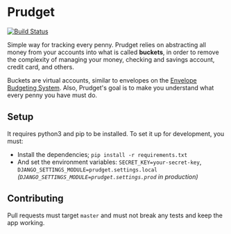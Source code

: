 # Prudget

[![Build Status](https://travis-ci.org/thyagostall/prudget.svg?branch=master)](https://travis-ci.org/thyagostall/prudget)

Simple way for tracking every penny. Prudget relies on abstracting all money from your accounts into what is called **buckets**, in order to remove the complexity of managing your money, checking and savings account, credit card, and others.

Buckets are virtual accounts, similar to envelopes on the [Envelope Budgeting System](https://www.moneycrashers.com/envelope-budgeting-system/). Also, Prudget's goal is to make you understand what every penny you have must do.

## Setup

It requires python3 and pip to be installed. To set it up for development, you must:

- Install the dependencies; `pip install -r requirements.txt`
- And set the environment variables: `SECRET_KEY=your-secret-key`, `DJANGO_SETTINGS_MODULE=prudget.settings.local` _(`DJANGO_SETTINGS_MODULE=prudget.settings.prod` in production)_

## Contributing

Pull requests must target `master` and must not break any tests and keep the app working.
